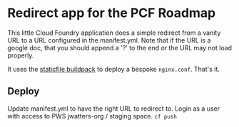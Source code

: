# Redirect app for the PCF Roadmap

This little Cloud Foundry application does a simple redirect from a vanity URL to a URL configured in the manifest.yml. Note that if the URL is a google doc, that you should append a '?' to the end or the URL may not load properly.

It uses the [staticfile buildpack](https://github.com/cloudfoundry/staticfile-buildpack) to deploy a bespoke `nginx.conf`. That's it.

## Deploy

Update manifest.yml to have the right URL to redirect to.
Login as a user with access to PWS jwatters-org / staging space.
`cf push`

